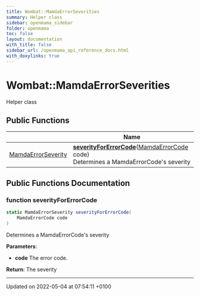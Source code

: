 ```yaml
---
title: Wombat::MamdaErrorSeverities
summary: Helper class 
sidebar: openmama_sidebar
folder: openmama
toc: false
layout: documentation
with_title: false
sidebar_url: /openmama_api_reference_docs.html
with_doxylinks: true
---
```


# Wombat::MamdaErrorSeverities



Helper class 

## Public Functions

|                | Name           |
| -------------- | -------------- |
| [MamdaErrorSeverity](namespaceWombat.html#enum-mamdaerrorseverity) | **[severityForErrorCode](classWombat_1_1MamdaErrorSeverities.html#function-severityforerrorcode)**([MamdaErrorCode](namespaceWombat.html#enum-mamdaerrorcode) code)<br>Determines a MamdaErrorCode's severity  |

## Public Functions Documentation

### function severityForErrorCode

```csharp
static MamdaErrorSeverity severityForErrorCode(
    MamdaErrorCode code
)
```

Determines a MamdaErrorCode's severity 

**Parameters**: 

  * **code** The error code.


**Return**: The severity

-------------------------------

Updated on 2022-05-04 at 07:54:11 +0100